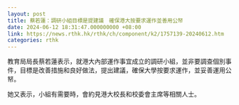 ```yaml
---
layout: post
title: 蔡若蓮：調研小組目標是提建議　確保港大按要求運作並善用公帑
date: 2024-06-12 18:31:47.000000000 +08:00
link: https://news.rthk.hk/rthk/ch/component/k2/1757139-20240612.htm
categories: rthk
---
```


教育局局長蔡若蓮表示，就港大內部運作事宜成立的調研小組，並非要調查個別事件，目標是改善措施和良好做法，提出建議，確保大學按要求運作，並妥善運用公帑。

她又表示，小組有需要時，會約見港大校長和校委會主席等相關人士。
